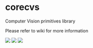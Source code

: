 # corecvs
Computer Vision primitives library

Please refer to wiki for more information

![](https://github.com/PimenovAlexander/corecvs/workflows/.github/workflows/ccpp.yml/badge.svg)
![](https://github.com/PimenovAlexander/corecvs/workflows/CMake_Ubuntu/badge.svg)
![](https://github.com/PimenovAlexander/corecvs/workflows/CMake_Ubuntu/badge.svg?branch=master_cmake)
